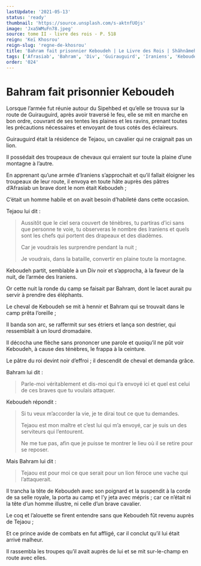 ```yaml
---
lastUpdate: '2021-05-13'
status: 'ready'
thumbnail: 'https://source.unsplash.com/s-aktnfUOjs'
image: 'Jxa5WMuFn78.jpeg'
source: tome II - livre des rois - P. 518
reign: 'Keï Khosrou'
reign-slug: 'regne-de-khosrou'
title: 'Bahram fait prisonnier Keboudeh | Le Livre des Rois | Shâhnâmeh'
tags: ['Afrasiab', 'Bahram', 'Div', 'Guirauguird', 'Iraniens', 'Keboudeh', 'Sipehbed', 'Tejaou']
order: '024'
---
```


# Bahram fait prisonnier Keboudeh

Lorsque l’armée fut réunie autour du Sipehbed et qu’elle se trouva sur la route de Guirauguird, après avoir traversé le feu, elle se mit en marche en bon ordre, couvrant de ses tentes les plaines et les ravins, prenant toutes les précautions nécessaires et envoyant de tous cotés des éclaireurs.

Guirauguird était la résidence de Tejaou, un cavalier qui ne craignait pas un lion.

Il possédait des troupeaux de chevaux qui erraient sur toute la plaine d’une montagne à l’autre.

En apprenant qu’une armée d’Iraniens s’approchait et qu’il fallait éloigner les troupeaux de leur route, il envoya en toute hâte auprès des pâtres d’Afrasiab un brave dont le nom était Keboudeh ;

C’était un homme habile et on avait besoin d’habileté dans cette occasion.

Tejaou lui dit :

> Aussitôt que le ciel sera couvert de ténèbres, tu partiras d’ici sans que personne te voie, tu observeras le nombre des Iraniens et quels sont les chefs qui portent des drapeaux et des diadèmes.
>
> Car je voudrais les surprendre pendant la nuit ;
>
> Je voudrais, dans la bataille, convertir en plaine toute la montagne.

Keboudeh partit, semblable à un Div noir et s’approcha, à la faveur de la nuit, de l’armée des Iraniens.

Or cette nuit la ronde du camp se faisait par Bahram, dont le lacet aurait pu servir à prendre des éléphants.

Le cheval de Keboudeh se mit à hennir et Bahram qui se trouvait dans le camp prêta l’oreille ;

Il banda son arc, se raffermit sur ses étriers et lança son destrier, qui ressemblait à un lourd dromadaire.

Il décocha une flèche sans prononcer une parole et quoiqu’il ne pût voir Keboudeh, à cause des ténèbres, le frappa à la ceinture.

Le pâtre du roi devint noir d’effroi ; il descendit de cheval et demanda grâce.

Bahram lui dit :

> Parle-moi véritablement et dis-moi qui t’a envoyé ici et quel est celui de ces braves que tu voulais attaquer.

Keboudeh répondit :

> Si tu veux m’accorder la vie, je te dirai tout ce que tu demandes.
>
> Tejaou est mon maître et c’est lui qui m’a envoyé, car je suis un des serviteurs qui l’entourent.
>
> Ne me tue pas, afin que je puisse te montrer le lieu où il se retire pour se reposer.

Mais Bahram lui dit :

> Tejaou est pour moi ce que serait pour un lion féroce une vache qui l’attaquerait.

Il trancha la tête de Keboudeh avec son poignard et la suspendit à la corde de sa selle royale, la porta au camp et l’y jeta avec mépris ; car ce n’était ni la tête d’un homme illustre, ni celle d’un brave cavalier.

Le coq et l’alouette se firent entendre sans que Keboudeh fût revenu auprès de Tejaou ;

Et ce prince avide de combats en fut affligé, car il conclut qu’il lui était arrivé malheur.

Il rassembla les troupes qu’il avait auprès de lui et se mit sur-le-champ en route avec elles.
